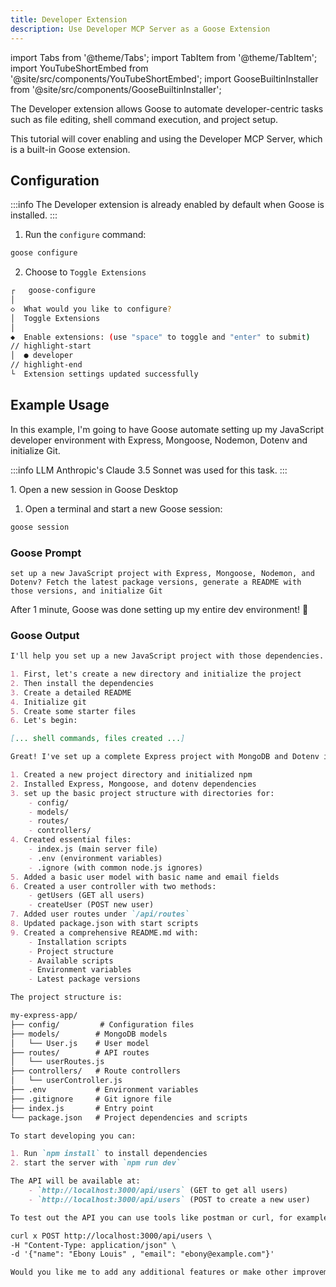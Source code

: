 ```yaml
---
title: Developer Extension
description: Use Developer MCP Server as a Goose Extension
---
```


import Tabs from '@theme/Tabs';
import TabItem from '@theme/TabItem';
import YouTubeShortEmbed from '@site/src/components/YouTubeShortEmbed';
import GooseBuiltinInstaller from '@site/src/components/GooseBuiltinInstaller';

<YouTubeShortEmbed videoUrl="https://www.youtube.com/embed/on_p-LeIrak" />

The Developer extension allows Goose to automate developer-centric tasks such as file editing, shell command execution, and project setup.

This tutorial will cover enabling and using the Developer MCP Server, which is a built-in Goose extension. 


## Configuration

:::info
The Developer extension is already enabled by default when Goose is installed.
:::

<Tabs groupId="interface">
  <TabItem value="ui" label="Goose Desktop" default>
  <GooseBuiltinInstaller
    extensionName="Developer"
    description="Automate developer-centric tasks like file editing and shell commands"
  />
  </TabItem>
  <TabItem value="cli" label="Goose CLI">

  1. Run the `configure` command:
  ```sh
  goose configure
  ```

  2. Choose to `Toggle Extensions`
  ```sh
  ┌   goose-configure 
  │
  ◇  What would you like to configure?
  │  Toggle Extensions 
  │
  ◆  Enable extensions: (use "space" to toggle and "enter" to submit)
  // highlight-start    
  │  ● developer
  // highlight-end  
  └  Extension settings updated successfully
  ```
  </TabItem>
</Tabs>

## Example Usage

In this example, I'm going to have Goose automate setting up my JavaScript developer environment with Express, Mongoose, Nodemon, Dotenv and initialize Git.

:::info LLM
Anthropic's Claude 3.5 Sonnet was used for this task.
:::


<Tabs groupId="interface">
  <TabItem value="ui" label="Goose Desktop" default>
   1. Open a new session in Goose Desktop
  </TabItem>
  <TabItem value="cli" label="Goose CLI">

  1. Open a terminal and start a new Goose session:

  ```sh
  goose session
  ```

  </TabItem>
</Tabs>

### Goose Prompt
```
set up a new JavaScript project with Express, Mongoose, Nodemon, and Dotenv? Fetch the latest package versions, generate a README with those versions, and initialize Git
```

After 1 minute, Goose was done setting up my entire dev environment! 🎉

### Goose Output

```md
I'll help you set up a new JavaScript project with those dependencies. I'll break this down into steps:

1. First, let's create a new directory and initialize the project
2. Then install the dependencies
3. Create a detailed README
4. Initialize git
5. Create some starter files
6. Let's begin:

[... shell commands, files created ...]

Great! I've set up a complete Express project with MongoDB and Dotenv integrations:

1. Created a new project directory and initialized npm
2. Installed Express, Mongoose, and dotenv dependencies
3. set up the basic project structure with directories for:
    - config/
    - models/
    - routes/ 
    - controllers/
4. Created essential files:
    - index.js (main server file)
    - .env (environment variables)
    - .ignore (with common node.js ignores)
5. Added a basic user model with basic name and email fields
6. Created a user controller with two methods:
    - getUsers (GET all users)
    - createUser (POST new user)
7. Added user routes under `/api/routes`
8. Updated package.json with start scripts
9. Created a comprehensive README.md with:
    - Installation scripts
    - Project structure
    - Available scripts
    - Environment variables 
    - Latest package versions

The project structure is:

my-express-app/
├── config/         # Configuration files
├── models/        # MongoDB models
│   └── User.js    # User model
├── routes/        # API routes
│   └── userRoutes.js
├── controllers/   # Route controllers
│   └── userController.js
├── .env           # Environment variables
├── .gitignore     # Git ignore file
├── index.js       # Entry point
└── package.json   # Project dependencies and scripts

To start developing you can:

1. Run `npm install` to install dependencies
2. start the server with `npm run dev` 

The API will be available at:
    - `http://localhost:3000/api/users` (GET to get all users)
    - `http://localhost:3000/api/users` (POST to create a new user)

To test out the API you can use tools like postman or curl, for example, to create a new user:

curl x POST http://localhost:3000/api/users \
-H "Content-Type: application/json" \
-d '{"name": "Ebony Louis" , "email": "ebony@example.com"}'

Would you like me to add any additional features or make other improvements to the setup?
```